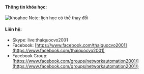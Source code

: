 #### Thông tin khóa học:
![khoahoc](https://scontent.fsgn2-1.fna.fbcdn.net/v/t1.0-9/s960x960/119137238_1051647721960277_3798724470785827973_o.jpg?_nc_cat=111&_nc_sid=ca434c&_nc_ohc=A7N2Zc8vSrYAX_k1AGM&_nc_ht=scontent.fsgn2-1.fna&tp=7&oh=b159195fbcceb0d3225ffefed545c508&oe=5F807C65)
Note: lịch học có thể thay đổi

#### Liên hệ:
* Skype: live:thaiquocvo2001
* Facebook: [https://www.facebook.com/thaiquocvo2001](https://www.facebook.com/thaiquocvo2001)
* Facebook Group: [https://www.facebook.com/groups/networkautomation2001/](https://www.facebook.com/groups/networkautomation2001/)
